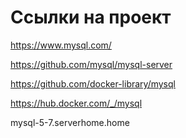 # Ссылки на проект
https://www.mysql.com/

https://github.com/mysql/mysql-server

https://github.com/docker-library/mysql

https://hub.docker.com/_/mysql

mysql-5-7.serverhome.home